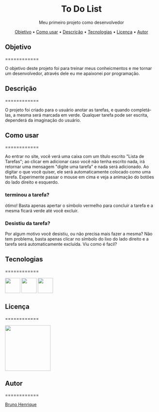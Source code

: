 <h1 align="center">To Do List</h1>

<p align="center">Meu primeiro projeto como desenvolvedor</p>

<p align="center">
 <a href="#objetivo">Objetivo</a> •
  <a href="#Como usar">Como usar</a> •
  <a href="#Descricao">Descrição</a> •
 <a href="#tecnologias">Tecnologias</a> •  
 <a href="#licenca">Licença</a> • 
 <a href="#autor">Autor</a>
</p>

## Objetivo
============

O objetivo deste projeto foi para treinar meus conheicmentos e me tornar um desenvolvedor, através dele eu me apaixonei por programação.

## Descrição
============

O projeto foi criado para o usuário anotar as tarefas, e quando completá-las, a mesma será marcada em verde.
Qualquer tarefa pode ser escrita, dependerá da imaginação do usuário.




## Como usar
============

Ao entrar no site, você verá uma caixa com um título escrito "Lista de Tarefas"; ao clicar em adicionar caso você não tenha escrito nada, irá retornar
uma mensagem "digite uma tarefa" e nada será adicionado.
Ao digitar o que você quiser, ele será automaticamente colocado como uma terefa.
Experimente passar o mouse em cima e veja a animação do botões do lado direito e esquerdo.

 <h3>terminou a tarefa?</h3>
 
 ótimo! Basta apenas apertar o símbolo vermelho para concluir a tarefa e a mesma ficará verde até você excluir.

 <h3>Desistiu da tarefa?</h3>
 
 Por algum motivo você desistiu, ou não precisa mais fazer a mesma?
 Não tem problema, basta apenas clicar no símbolo do lixo do lado direito e a tarefa será automaticamente excluída.
 Viu como é facil?




## Tecnologias
============ 

<div>
<img  height="50" width="50" src="https://cdn.jsdelivr.net/gh/devicons/devicon/icons/html5/html5-plain-wordmark.svg" />
<img height="50" width="50" src="https://cdn.jsdelivr.net/gh/devicons/devicon/icons/css3/css3-plain-wordmark.svg"/>
<img height="50" width="50" src="https://cdn.jsdelivr.net/gh/devicons/devicon/icons/javascript/javascript-original.svg"/>
</div>

## Licença
============

<img  width="150" src="https://img.shields.io/github/license/mashape/apistatus?color=gree&style=plastic" />


## Autor
============

<a href="https://github.com/DevBrunohs"> Bruno Henrique</a>
